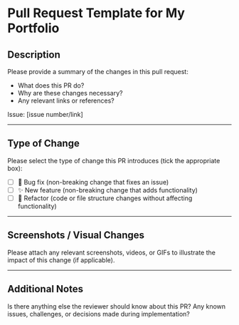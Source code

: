 # Pull Request Template for My Portfolio

## Description

Please provide a summary of the changes in this pull request:

- What does this PR do?
- Why are these changes necessary?
- Any relevant links or references?

Issue: [issue number/link]

---

## Type of Change

Please select the type of change this PR introduces (tick the appropriate box):

- [ ] 🐛 Bug fix (non-breaking change that fixes an issue)
- [ ] ✨ New feature (non-breaking change that adds functionality)
- [ ] 🔄 Refactor (code or file structure changes without affecting functionality)

---

## Screenshots / Visual Changes

Please attach any relevant screenshots, videos, or GIFs to illustrate the impact
of this change (if applicable).

---

## Additional Notes

Is there anything else the reviewer should know about this PR? Any known issues,
challenges, or decisions made during implementation?